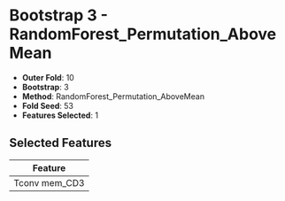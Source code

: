 # Bootstrap 3 - RandomForest_Permutation_AboveMean

- **Outer Fold**: 10
- **Bootstrap**: 3
- **Method**: RandomForest_Permutation_AboveMean
- **Fold Seed**: 53
- **Features Selected**: 1

## Selected Features

| Feature |
|---------|
| Tconv mem_CD3 |
